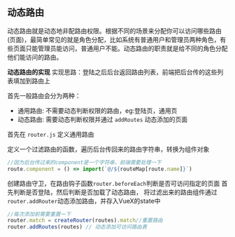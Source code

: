 ## 动态路由
动态路由就是动态地非配路由权限。根据不同的场景来分配你可以访问哪些路由(页面)，最简单常见的就是角色分配，比如系统有普通用户和管理员两种角色，有些页面只能管理员能访问，普通用户不能。动态路由的职责就是给不同的角色分配他们能访问的路由。

**动态路由的实现**
实现思路：登陆之后后台返回路由列表，前端把后台传的这些列表填加到路由上

首先一般路由会分为两种：
- 通用路由: 不需要动态判断权限的路由，eg:登陆页，通用页
- 动态路由: 需要动态判断权限并通过 `addRoutes` 动态添加的页面

首先在 `router.js` 定义通用路由

定义一个过滤路由的函数，遍历后台传回来的路由字符串，转换为组件对象
```js
//因为后台传过来的component是一个字符串，前端需要处理一下
route.component = () => import(`@/${routeMap[route.name]}`)
```

创建路由守卫，在路由钩子函数`router.beforeEach`判断是否可访问指定的页面
首先判断是否登陆，然后判断是否加载了动态路由，
将过滤出来的路由组件通过`router.addRouter`动态添加路由，并存入VueX的state中
```js
//每次添加前需要重置一下
router.match = createRouter(routes).match//重置路由
router.addRoutes(routes) // 动态添加可访问路由表
```
